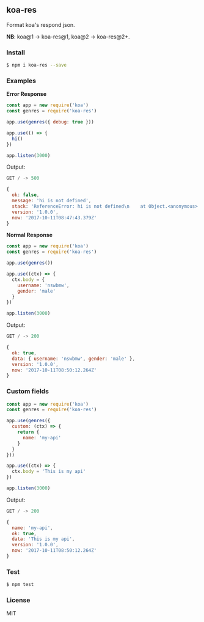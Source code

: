 ## koa-res

Format koa's respond json.

**NB**: koa@1 -> koa-res@1, koa@2 -> koa-res@2+.

### Install

```sh
$ npm i koa-res --save
```

### Examples

**Error Response**

```js
const app = new require('koa')
const genres = require('koa-res')

app.use(genres({ debug: true }))

app.use(() => {
  hi()
})

app.listen(3000)
```

Output:

```js
GET / -> 500

{
  ok: false,
  message: 'hi is not defined',
  stack: 'ReferenceError: hi is not defined\n    at Object.<anonymous> (...)',
  version: '1.0.0',
  now: '2017-10-11T08:47:43.379Z'
}
```

**Normal Response**

```js
const app = new require('koa')
const genres = require('koa-res')

app.use(genres())

app.use((ctx) => {
  ctx.body = {
    username: 'nswbmw',
    gender: 'male'
  }
})

app.listen(3000)
```

Output:

```js
GET / -> 200

{
  ok: true,
  data: { username: 'nswbmw', gender: 'male' },
  version: '1.0.0',
  now: '2017-10-11T08:50:12.264Z'
}
```

### Custom fields

```js
const app = new require('koa')
const genres = require('koa-res')

app.use(genres({
  custom: (ctx) => {
    return {
      name: 'my-api'
    }
  }
}))

app.use((ctx) => {
  ctx.body = 'This is my api'
})

app.listen(3000)
```

Output:

```js
GET / -> 200

{
  name: 'my-api',
  ok: true,
  data: 'This is my api',
  version: '1.0.0',
  now: '2017-10-11T08:50:12.264Z'
}
```

### Test

```sh
$ npm test
```

### License

MIT
